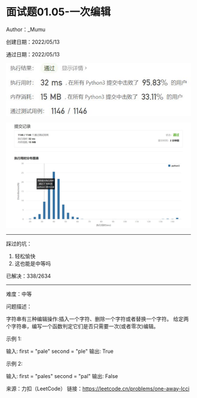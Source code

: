 # 面试题01.05-一次编辑

Author：_Mumu

创建日期：2022/05/13

通过日期：2022/05/13

![](./通过截图2.jpg)

![](./通过截图1.jpg)

*****

踩过的坑：

1. 轻松愉快
1. 这也能是中等吗

已解决：338/2634

*****

难度：中等

问题描述：

字符串有三种编辑操作:插入一个字符、删除一个字符或者替换一个字符。 给定两个字符串，编写一个函数判定它们是否只需要一次(或者零次)编辑。

 

示例 1:

输入: 
first = "pale"
second = "ple"
输出: True


示例 2:

输入: 
first = "pales"
second = "pal"
输出: False

来源：力扣（LeetCode）
链接：https://leetcode.cn/problems/one-away-lcci